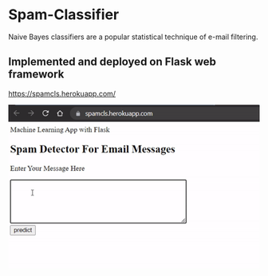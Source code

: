# Spam-Classifier

Naive Bayes classifiers are a popular statistical technique of e-mail filtering.

## Implemented and deployed on Flask web framework

https://spamcls.herokuapp.com/

![](ezgif.com-gif-maker.gif)
